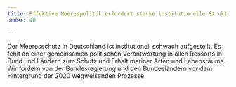 ```yaml
---
title: Effektive Meerespolitik erfordert starke institutionelle Strukturen
order: 40

---
```


Der Meeresschutz in Deutschland ist institutionell schwach aufgestellt. Es fehlt an einer gemeinsamen politischen Verant­wortung in allen Ressorts in Bund und Ländern zum Schutz und Erhalt mariner Arten und Lebensräume. Wir fordern von der Bundes­regierung und den Bundesländern vor dem Hintergrund der 2020 wegweisenden Prozesse: